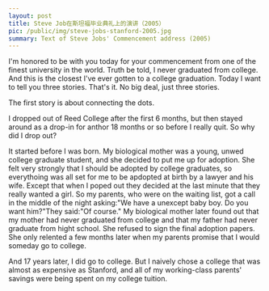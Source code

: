 ```yaml
---
layout: post
title: Steve Job在斯坦福毕业典礼上的演讲（2005）
pic: /public/img/steve-jobs-stanford-2005.jpg
summary: Text of Steve Jobs' Commencement address (2005)
---
```


I'm honored to be with you today for your commencement from one of the finest university in the world. Truth be told, I never graduated from college. And this is the closest I've ever gotten to a college graduation. Today I want to tell you three stories. That's it. No big deal, just three stories.

The first story is about connecting the dots.

I dropped out of Reed College after the first 6 months, but then stayed around as a drop-in for anthor 18 months or so before I really quit. So why did I drop out?

It started before I was born. My biological mother was a young, unwed college graduate student, and she decided to put me up for adoption. She felt very strongly that I should be adopted by college graduates, so everythoing was all set for me to be apdopted at birth by a lawyer and his wife. Except that when I poped out they decided at the last minute that they really wanted a girl. So my parents, who were on the waiting list, got a call in the middle of the night asking:"We have a unexcept baby boy. Do you want him?"They said:"Of course." My biological mother later found out that my mother had never graduated from college and that my father had never graduate from hight school. She refused to sign the final adoption papers. She only relented a few months later when my parents promise that I would someday go to college.

And 17 years later, I did go to college. But I naively chose a college that was almost as expensive as Stanford, and all of my working-class parents' savings were being spent on my college tuition.
